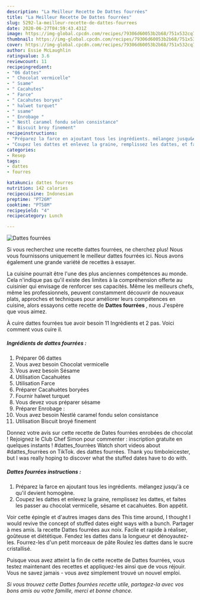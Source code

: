 ```yaml
---
description: "La Meilleur Recette De Dattes fourrées"
title: "La Meilleur Recette De Dattes fourrées"
slug: 5292-la-meilleur-recette-de-dattes-fourrees
date: 2020-06-27T04:59:43.431Z
image: https://img-global.cpcdn.com/recipes/79306d60053b2b68/751x532cq70/dattes-fourrees-photo-principale-de-la-recette.jpg
thumbnail: https://img-global.cpcdn.com/recipes/79306d60053b2b68/751x532cq70/dattes-fourrees-photo-principale-de-la-recette.jpg
cover: https://img-global.cpcdn.com/recipes/79306d60053b2b68/751x532cq70/dattes-fourrees-photo-principale-de-la-recette.jpg
author: Essie McLaughlin
ratingvalue: 3.6
reviewcount: 11
recipeingredient:
- "06 dattes"
- " Chocolat vermicelle"
- " Ssame"
- " Cacahutes"
- " Farce"
- " Cacahutes boryes"
- " halwet turquet"
- " ssame"
- " Enrobage "
- " Nestl caramel fondu selon consistance"
- " Biscuit broy finement"
recipeinstructions:
- "Préparez la farce en ajoutant tous les ingrédients. mélangez jusqu&#39;à ce qu&#39;il devient homogène."
- "Coupez les dattes et enlevez la graine, remplissez les dattes, et faites les passer au chocolat vermicelle, sésame et cacahuètes. Bon appétit."
categories:
- Resep
tags:
- dattes
- fourres

katakunci: dattes fourres 
nutrition: 142 calories
recipecuisine: Indonesian
preptime: "PT26M"
cooktime: "PT58M"
recipeyield: "4"
recipecategory: Lunch

---
```



![Dattes fourrées](https://img-global.cpcdn.com/recipes/79306d60053b2b68/751x532cq70/dattes-fourrees-photo-principale-de-la-recette.jpg)

Si vous recherchez une recette dattes fourrées, ne cherchez plus! Nous vous fournissons uniquement le meilleur dattes fourrées ici. Nous avons également une grande variété de recettes à essayer.

La cuisine pourrait être l'une des plus anciennes compétences au monde. Cela n'indique pas qu'il existe des limites à la compréhension offerte au cuisinier qui envisage de renforcer ses capacités. Même les meilleurs chefs, même les professionnels, peuvent constamment découvrir de nouveaux plats, approches et techniques pour améliorer leurs compétences en cuisine, alors essayons cette recette de <strong> Dattes fourrées </strong>, nous J'espère que vous aimez.

<!--inarticleads1-->

À cuire dattes fourrées tue avoir besoin 11 Ingrédients et 2 pas. Voici comment vous cuire il.

##### Ingrédients de dattes fourrées :

1. Préparer 06 dattes
1. Vous avez besoin  Chocolat vermicelle
1. Vous avez besoin  Sésame
1. Utilisation  Cacahuètes
1. Utilisation  Farce
1. Préparer  Cacahuètes boryées
1. Fournir  halwet turquet
1. Vous devez vous préparer  sésame
1. Préparer  Enrobage :
1. Vous avez besoin  Nestlé caramel fondu selon consistance
1. Utilisation  Biscuit broyé finement


Donnez votre avis sur cette recette de Dates fourrées enrobées de chocolat ! Rejoignez le Club Chef Simon pour commenter : inscription gratuite en quelques instants ! #dattes_fourrèes Watch short videos about #dattes_fourrèes on TikTok. des dattes fourrées. Thank you timboleicester, but I was really hoping to discover what the stuffed dates have to do with. 

<!--inarticleads2-->

##### Dattes fourrées instructions :

1. Préparez la farce en ajoutant tous les ingrédients. mélangez jusqu&#39;à ce qu&#39;il devient homogène.
1. Coupez les dattes et enlevez la graine, remplissez les dattes, et faites les passer au chocolat vermicelle, sésame et cacahuètes. Bon appétit.


Voir cette épingle et d&#39;autres images dans des This time around, I thought I would revive the concept of stuffed dates eight ways with a bunch. Partager à mes amis. la recette Dattes fourrées aux noix. Facile et rapide à réaliser, goûteuse et diététique. Fendez les dattes dans la longueur et dénoyautez-les. Fourrez-les d&#39;un petit morceaux de pâte Roulez les dattes dans le sucre cristallisé. 

<!--inarticleads1-->

<p>
Puisque vous avez atteint la fin de cette recette de Dattes fourrées, vous testez maintenant des recettes et appliquez-les ainsi que de vous réjouir. Vous ne savez jamais - vous avez simplement trouvé un nouvel emploi.
</p>

<p>
<i>Si vous trouvez cette Dattes fourrées recette utile, partagez-la avec vos bons amis ou votre famille, merci et bonne chance.</i>
</p>
